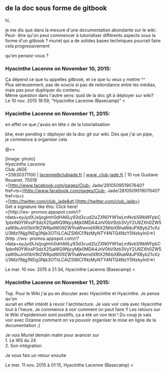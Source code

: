 ## de la doc sous forme de gitbook



hi,  
  
je me dis que dans la mesure d'une documentation abondante sur le wiki. Peut-
être qu'on peut commencer à tutorialiser différents aspects sous la forme d'un
gitbook ? muriel qui a de solides bases techniques pourrait faire cela
progressivement  
  
qu'en pensez-vous ?



### **Hyacinthe Lacenne** on November 10, 2015:



Ça dépend ce que tu appelles gitbook, et ce que tu veux y mettre ^^  
Plus sérieusement, pas de soucis si pas de redondance entre les médias,  
mais pas pour dupliquer du contenu.  
Même question dans l'autre sens: quid de la doc gît à déployer sur wiki?  
Le 10 nov. 2015 19:59, "Hyacinthe Lacenne (Basecamp)" &lt;



### **Hyacinthe Lacenne** on November 11, 2015:



en effet ce que j'avais en tête c de la tutorialisation  
  
btw, ever pending c déployer de la doc git sur wiki. Dès que j'ai un pipe,  
je commence à organiser cela  
  
@++  
  
[image: photo]  
*Hyacinthe Lacenne*  
Club JADE  
+33630371100 | [lacenne@clubjade.fr](mailto:lacenne@clubjade.fr) | [www
.club-jade.fr](http://www.club-jade.fr) | 10 rue Gustave  
Rouanet, 75018  
&lt;[http://www.facebook.com/pages/Club-
Jade/281050951907640?fref=ts&gt;](http://www.facebook.com/pages/Club-
Jade/281050951907640?fref=ts>)  
&lt;[http://twitter.com/club_jade&gt;](http://twitter.com/club_jade>)  
Get a signature like this: Click here!  
&lt;[http://ws-
promos.appspot.com/r?rdata=eyJydXJsIjogImh0dHA6Ly93d3cud2lzZXN0YW1wLmNvbS9lbWFpbC1pbnN0YWxsP3dzX25jaWQ9NjcyMjk0MDA4JnV0bV9zb3VyY2U9ZXh0ZW5zaW9uJnV0bV9tZWRpdW09ZW1haWwmdXRtX2NhbXBhaWduPXByb21vXzU3MzI1Njg1NDg3Njk3OTIiLCAiZSI6ICI1NzMyNTY4NTQ4NzY5NzkyIn0=&gt;](http
://ws-
promos.appspot.com/r?rdata=eyJydXJsIjogImh0dHA6Ly93d3cud2lzZXN0YW1wLmNvbS9lbWFpbC1pbnN0YWxsP3dzX25jaWQ9NjcyMjk0MDA4JnV0bV9zb3VyY2U9ZXh0ZW5zaW9uJnV0bV9tZWRpdW09ZW1haWwmdXRtX2NhbXBhaWduPXByb21vXzU3MzI1Njg1NDg3Njk3OTIiLCAiZSI6ICI1NzMyNTY4NTQ4NzY5NzkyIn0=>)  
  
Le mar. 10 nov. 2015 à 21:34, Hyacinthe Lacenne (Basecamp) &lt;



### **Hyacinthe Lacenne** on November 11, 2015:



Top. Pour le Wiki j'ai pu en discuter avec Hyacinthe et Hyacinthe. Je pense qu'on  
aurait en effet intérêt à revoir l'architecture. Je vais voir cela avec Hyacinthe  
tout à l'heure. Je commence à voir comment on peut faire !! Les retours sur  
le Wiki d'epidemium sont positifs, ça a été un von test ! Du coup je vais  
voir avec Ozanne comment on va pouvoir organiser le mise en ligne de la  
documentation ;)  
  
Je vois Muriel demain matin pour avancer sur  
1\. Le WS du 24  
2\. Son intégration  
  
Je vous fais un retour ensuite  
  
Le mer. 11 nov. 2015 à 01:15, Hyacinthe Lacenne (Basecamp) &lt;



